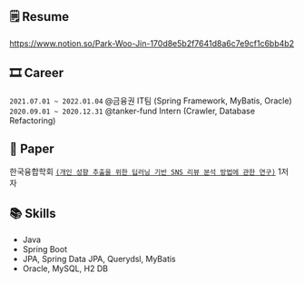 ## 🗒 Resume
https://www.notion.so/Park-Woo-Jin-170d8e5b2f7641d8a6c7e9cf1c6bb4b2

## 🎞 Career
```2021.07.01 ~ 2022.01.04``` @금융권 IT팀 (Spring Framework, MyBatis, Oracle) <br>
```2020.09.01 ~ 2020.12.31``` @tanker-fund Intern (Crawler, Database Refactoring) 

## 📝 Paper
한국융합학회 [`(개인 성향 추출을 위한 딥러닝 기반 SNS 리뷰 분석 방법에 관한 연구)`](https://doi.org/10.15207/JKCS.2020.11.11.009) 1저자

## 📚 Skills
- Java
- Spring Boot
- JPA, Spring Data JPA, Querydsl, MyBatis
- Oracle, MySQL, H2 DB
<!--
**dbslzld15/dbslzld15** is a ✨ _special_ ✨ repository because its `README.md` (this file) appears on your GitHub profile.

Here are some ideas to get you started:

- 🔭 I’m currently working on ...
- 🌱 I’m currently learning ...
- 👯 I’m looking to collaborate on ...
- 🤔 I’m looking for help with ...
- 💬 Ask me about ...
- 📫 How to reach me: ...
- 😄 Pronouns: ...
- ⚡ Fun fact: ...
-->
